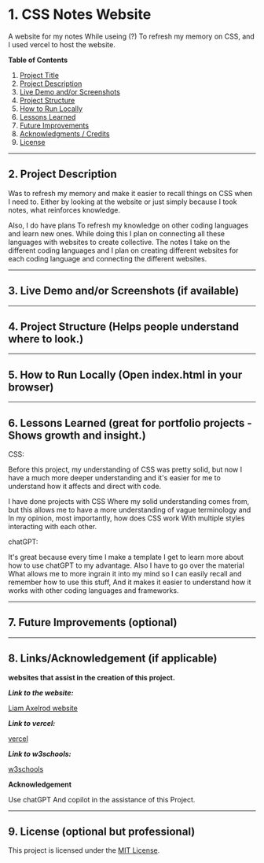 # 1. CSS Notes Website

A website for my notes While useing (?) To refresh my memory on CSS, and I used vercel to host the website.

**Table of Contents**

1. [Project Title](#1-css-notes-website)
2. [Project Description](#2-project-description)
3. [Live Demo and/or Screenshots](#3-live-demo-andor-screenshots-if-available)
4. [Project Structure](#4-project-structure-helps-people-understand-where-to-look)
5. [How to Run Locally](#5-how-to-run-locally-open-indexhtml-in-your-browser)
6. [Lessons Learned](#6-lessons-learned-great-for-portfolio-projects---shows-growth-and-insight)
7. [Future Improvements](#7-future-improvements-optional)
8. [Acknowledgments / Credits](#8-acknowledgments--credits-if-applicable)
9. [License](#9-license-optional-but-professional)

---

## 2. Project Description

Was to refresh my memory and make it easier to recall things on CSS when I need to. Either by looking at the website or just simply because I took notes, what reinforces knowledge.

Also, I do have plans To refresh my knowledge on other coding languages and learn new ones. While doing this I plan on connecting all these languages with websites to create collective. The notes I take on the different coding languages and I plan on creating different websites for each coding language and connecting the different websites.

---

## 3. Live Demo and/or Screenshots (if available)

---

## 4. Project Structure (Helps people understand where to look.)

---

## 5. How to Run Locally (Open index.html in your browser)

---

## 6. Lessons Learned (great for portfolio projects - Shows growth and insight.)

CSS:

Before this project, my understanding of CSS was pretty solid, but now I have a much more deeper understanding and it's easier for me to understand how it affects and direct with code.

I have done projects with CSS Where my solid understanding comes from, but this allows me to have a more understanding of vague terminology and In my opinion, most importantly, how does CSS work With multiple styles interacting with each other.

chatGPT:

It's great because every time I make a template I get to learn more about how to use chatGPT to my advantage. Also I have to go over the material What allows me to more ingrain it into my mind so I can easily recall and remember how to use this stuff, And it makes it easier to understand how it works with other coding languages and frameworks.

---

## 7. Future Improvements (optional)

---

## 8. Links/Acknowledgement (if applicable)

**websites that assist in the creation of this project.**

***Link to the website:***

[Liam Axelrod website](https://liam-axelrod-html-notes.vercel.app/)

***Link to vercel:***

[vercel](https://vercel.com/)

***Link to w3schools:***

[w3schools]([https://www.w3schools.com/css/default.asp]())

**Acknowledgement**

Use chatGPT And copilot in the assistance of this Project.

---

## 9. License (optional but professional)

This project is licensed under the [MIT License](LICENSE).

